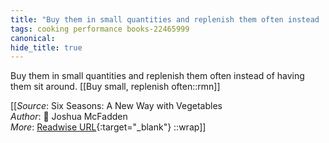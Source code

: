 ```yaml
---
title: "Buy them in small quantities and replenish them often instead ..."
tags: cooking performance books-22465999
canonical: 
hide_title: true
---
```


Buy them in small quantities and replenish them often instead of having them sit around.
[[Buy small, replenish often::rmn]]


[[_Source_: Six Seasons: A New Way with Vegetables<br>
_Author_: 📕 Joshua McFadden<br>
_More_: [Readwise URL](https://readwise.io/open/443828792){:target="_blank"}
::wrap]]